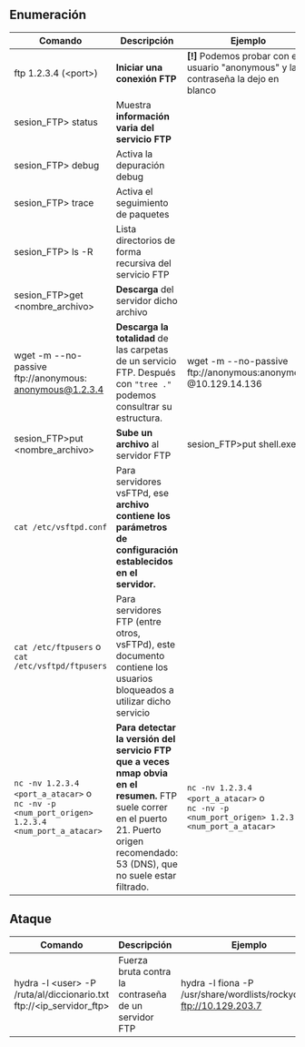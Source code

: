 
## Enumeración

| Comando                                                                                          | Descripción                                                                                                                                                                             | Ejemplo                                                                                          |
| ------------------------------------------------------------------------------------------------ | --------------------------------------------------------------------------------------------------------------------------------------------------------------------------------------- | ------------------------------------------------------------------------------------------------ |
| ftp 1.2.3.4 (\<port>)                                                                            | **Iniciar una conexión FTP**                                                                                                                                                            | **[!]** Podemos probar con el usuario "anonymous" y la contraseña la dejo en blanco              |
| sesion_FTP> status                                                                               | Muestra **información varia del servicio FTP**                                                                                                                                          |                                                                                                  |
| sesion_FTP> debug                                                                                | Activa la depuración debug                                                                                                                                                              |                                                                                                  |
| sesion_FTP> trace                                                                                | Activa el seguimiento de paquetes                                                                                                                                                       |                                                                                                  |
| sesion_FTP> ls -R                                                                                | Lista directorios de forma recursiva del servicio FTP                                                                                                                                   |                                                                                                  |
| sesion_FTP>get <nombre_archivo>                                                                  | **Descarga** del servidor dicho archivo                                                                                                                                                 |                                                                                                  |
| wget -m --no-passive ftp://anonymous: anonymous@1.2.3.4                                          | **Descarga la totalidad** de las carpetas de un servicio FTP. Después con `"tree ."` podemos consultrar su estructura.                                                                  | wget -m --no-passive ftp://anonymous:anonymous @10.129.14.136                                    |
| sesion_FTP>put <nombre_archivo>                                                                  | **Sube un archivo** al servidor FTP                                                                                                                                                     | sesion_FTP>put shell.exe                                                                         |
| `cat /etc/vsftpd.conf`                                                                           | Para servidores vsFTPd, ese **archivo contiene los parámetros de configuración establecidos en el servidor.**                                                                           |                                                                                                  |
| `cat /etc/ftpusers` o<br>`cat /etc/vsftpd/ftpusers`                                              | Para servidores FTP (entre otros, vsFTPd), este documento contiene los usuarios bloqueados a utilizar dicho servicio                                                                    |                                                                                                  |
| `nc -nv 1.2.3.4 <port_a_atacar>` o <br>`nc -nv -p <num_port_origen> 1.2.3.4 <num_port_a_atacar>` | **Para detectar la versión del servicio FTP que a veces nmap obvia en el resumen.** FTP suele correr en el puerto 21. Puerto origen recomendado: 53 (DNS), que no suele estar filtrado. | `nc -nv 1.2.3.4 <port_a_atacar>` o <br>`nc -nv -p <num_port_origen> 1.2.3.4 <num_port_a_atacar>` |
## Ataque
| Comando                                                              | Descripción                                          | Ejemplo                                                               |
| -------------------------------------------------------------------- | ---------------------------------------------------- | --------------------------------------------------------------------- |
| hydra -l \<user> -P /ruta/al/diccionario.txt ftp://<ip_servidor_ftp> | Fuerza bruta contra la contraseña de un servidor FTP | hydra -l fiona -P /usr/share/wordlists/rockyou.txt ftp://10.129.203.7 |

